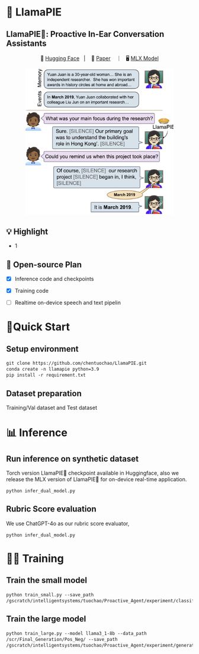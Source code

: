 # 🥧 LlamaPIE
## LlamaPIE🥧: Proactive In-Ear  Conversation  Assistants

<p align="center">
        🤗 <a href="https://huggingface.co/">Hugging Face</a>&nbsp&nbsp | &nbsp&nbsp 📑 <a href="https://arxiv.org/abs/xxx">Paper</a> &nbsp&nbsp ｜ &nbsp&nbsp🖥️ <a href="https://huggingface.co">MLX Model</a>
</p>

<p align="center">
    <img src="img/llamapie.png" width="400"/>
<p>

## 💡 Highlight
* 1

## 📑 Open-source Plan

- [x] Inference code and checkpoints
- [x] Training code
- [ ] Realtime on-device speech and text pipelin


# 🔧Quick Start
## Setup environment
```
git clone https://github.com/chentuochao/LlamaPIE.git
conda create -n llamapie python=3.9
pip install -r requirement.txt
```
## Dataset preparation
Training/Val dataset and Test dataset

# 📊 Inference
## Run inference on synthetic dataset
Torch version LlamaPIE🥧 checkpoint available in Huggingface, also we release the MLX version of LlamaPIE🥧 for on-device real-time application. 
```
python infer_dual_model.py
```
## Rubric Score evaluation
We use ChatGPT-4o as our rubric score evaluator,
```
python infer_dual_model.py
```

# 🏋️‍♂️ Training
## Train the small model
```
python train_small.py --save_path /gscratch/intelligentsystems/tuochao/Proactive_Agent/experiment/classifier_4data_whisper_aware
```

## Train the large model
```
python train_large.py --model llama3_1-8b --data_path /scr/Final_Generation/Pos_Neg/ --save_path /gscratch/intelligentsystems/tuochao/Proactive_Agent/experiment/generator_3data
```